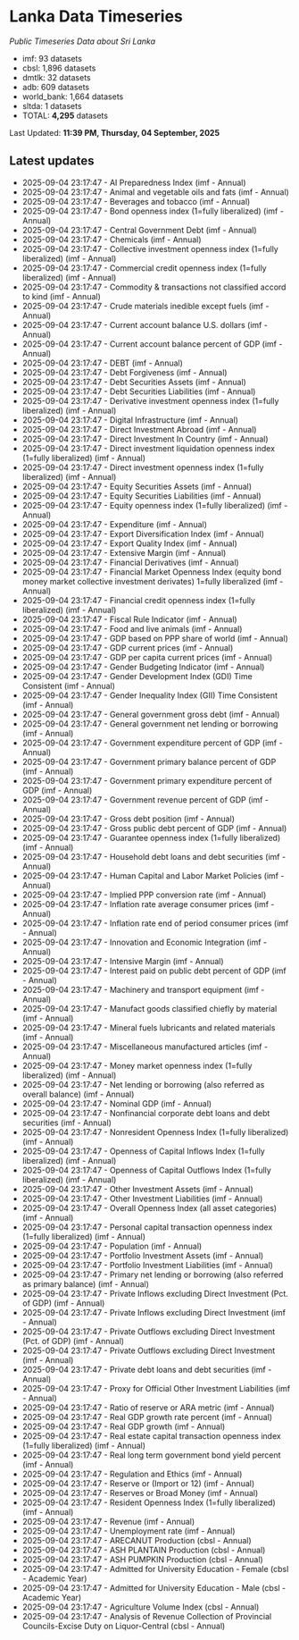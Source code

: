 # Lanka Data Timeseries
*Public Timeseries Data about Sri Lanka*

* imf: 93 datasets
* cbsl: 1,896 datasets
* dmtlk: 32 datasets
* adb: 609 datasets
* world_bank: 1,664 datasets
* sltda: 1 datasets
* TOTAL: **4,295** datasets

Last Updated: **11:39 PM, Thursday, 04 September, 2025**

## Latest updates

* 2025-09-04 23:17:47 - AI Preparedness Index (imf - Annual)
* 2025-09-04 23:17:47 - Animal and vegetable oils and fats (imf - Annual)
* 2025-09-04 23:17:47 - Beverages and tobacco (imf - Annual)
* 2025-09-04 23:17:47 - Bond openness index (1=fully liberalized) (imf - Annual)
* 2025-09-04 23:17:47 - Central Government Debt (imf - Annual)
* 2025-09-04 23:17:47 - Chemicals (imf - Annual)
* 2025-09-04 23:17:47 - Collective investment openness index (1=fully liberalized) (imf - Annual)
* 2025-09-04 23:17:47 - Commercial credit openness index (1=fully liberalized) (imf - Annual)
* 2025-09-04 23:17:47 - Commodity & transactions not classified accord to kind (imf - Annual)
* 2025-09-04 23:17:47 - Crude materials inedible except fuels (imf - Annual)
* 2025-09-04 23:17:47 - Current account balance U.S. dollars (imf - Annual)
* 2025-09-04 23:17:47 - Current account balance percent of GDP (imf - Annual)
* 2025-09-04 23:17:47 - DEBT (imf - Annual)
* 2025-09-04 23:17:47 - Debt Forgiveness (imf - Annual)
* 2025-09-04 23:17:47 - Debt Securities Assets (imf - Annual)
* 2025-09-04 23:17:47 - Debt Securities Liabilities (imf - Annual)
* 2025-09-04 23:17:47 - Derivative investment openness index (1=fully liberalized) (imf - Annual)
* 2025-09-04 23:17:47 - Digital Infrastructure (imf - Annual)
* 2025-09-04 23:17:47 - Direct Investment Abroad (imf - Annual)
* 2025-09-04 23:17:47 - Direct Investment In Country (imf - Annual)
* 2025-09-04 23:17:47 - Direct investment liquidation openness index (1=fully liberalized) (imf - Annual)
* 2025-09-04 23:17:47 - Direct investment openness index (1=fully liberalized) (imf - Annual)
* 2025-09-04 23:17:47 - Equity Securities Assets (imf - Annual)
* 2025-09-04 23:17:47 - Equity Securities Liabilities (imf - Annual)
* 2025-09-04 23:17:47 - Equity openness index (1=fully liberalized) (imf - Annual)
* 2025-09-04 23:17:47 - Expenditure (imf - Annual)
* 2025-09-04 23:17:47 - Export Diversification Index (imf - Annual)
* 2025-09-04 23:17:47 - Export Quality Index (imf - Annual)
* 2025-09-04 23:17:47 - Extensive Margin (imf - Annual)
* 2025-09-04 23:17:47 - Financial Derivatives (imf - Annual)
* 2025-09-04 23:17:47 - Financial Market Openness Index (equity bond money market collective investment derivates) 1=fully liberalized (imf - Annual)
* 2025-09-04 23:17:47 - Financial credit openness index (1=fully liberalized) (imf - Annual)
* 2025-09-04 23:17:47 - Fiscal Rule Indicator (imf - Annual)
* 2025-09-04 23:17:47 - Food and live animals (imf - Annual)
* 2025-09-04 23:17:47 - GDP based on PPP share of world (imf - Annual)
* 2025-09-04 23:17:47 - GDP current prices (imf - Annual)
* 2025-09-04 23:17:47 - GDP per capita current prices (imf - Annual)
* 2025-09-04 23:17:47 - Gender Budgeting Indicator (imf - Annual)
* 2025-09-04 23:17:47 - Gender Development Index (GDI) Time Consistent (imf - Annual)
* 2025-09-04 23:17:47 - Gender Inequality Index (GII) Time Consistent (imf - Annual)
* 2025-09-04 23:17:47 - General government gross debt (imf - Annual)
* 2025-09-04 23:17:47 - General government net lending or borrowing (imf - Annual)
* 2025-09-04 23:17:47 - Government expenditure percent of GDP (imf - Annual)
* 2025-09-04 23:17:47 - Government primary balance percent of GDP (imf - Annual)
* 2025-09-04 23:17:47 - Government primary expenditure percent of GDP (imf - Annual)
* 2025-09-04 23:17:47 - Government revenue percent of GDP (imf - Annual)
* 2025-09-04 23:17:47 - Gross debt position (imf - Annual)
* 2025-09-04 23:17:47 - Gross public debt percent of GDP (imf - Annual)
* 2025-09-04 23:17:47 - Guarantee openness index (1=fully liberalized) (imf - Annual)
* 2025-09-04 23:17:47 - Household debt loans and debt securities (imf - Annual)
* 2025-09-04 23:17:47 - Human Capital and Labor Market Policies (imf - Annual)
* 2025-09-04 23:17:47 - Implied PPP conversion rate (imf - Annual)
* 2025-09-04 23:17:47 - Inflation rate average consumer prices (imf - Annual)
* 2025-09-04 23:17:47 - Inflation rate end of period consumer prices (imf - Annual)
* 2025-09-04 23:17:47 - Innovation and Economic Integration (imf - Annual)
* 2025-09-04 23:17:47 - Intensive Margin (imf - Annual)
* 2025-09-04 23:17:47 - Interest paid on public debt percent of GDP (imf - Annual)
* 2025-09-04 23:17:47 - Machinery and transport equipment (imf - Annual)
* 2025-09-04 23:17:47 - Manufact goods classified chiefly by material (imf - Annual)
* 2025-09-04 23:17:47 - Mineral fuels lubricants and related materials (imf - Annual)
* 2025-09-04 23:17:47 - Miscellaneous manufactured articles (imf - Annual)
* 2025-09-04 23:17:47 - Money market openness index (1=fully liberalized) (imf - Annual)
* 2025-09-04 23:17:47 - Net lending or borrowing (also referred as overall balance) (imf - Annual)
* 2025-09-04 23:17:47 - Nominal GDP (imf - Annual)
* 2025-09-04 23:17:47 - Nonfinancial corporate debt loans and debt securities (imf - Annual)
* 2025-09-04 23:17:47 - Nonresident Openness Index (1=fully liberalized) (imf - Annual)
* 2025-09-04 23:17:47 - Openness of Capital Inflows Index (1=fully liberalized) (imf - Annual)
* 2025-09-04 23:17:47 - Openness of Capital Outflows Index (1=fully liberalized) (imf - Annual)
* 2025-09-04 23:17:47 - Other Investment Assets (imf - Annual)
* 2025-09-04 23:17:47 - Other Investment Liabilities (imf - Annual)
* 2025-09-04 23:17:47 - Overall Openness Index (all asset categories) (imf - Annual)
* 2025-09-04 23:17:47 - Personal capital transaction openness index (1=fully liberalized) (imf - Annual)
* 2025-09-04 23:17:47 - Population (imf - Annual)
* 2025-09-04 23:17:47 - Portfolio Investment Assets (imf - Annual)
* 2025-09-04 23:17:47 - Portfolio Investment Liabilities (imf - Annual)
* 2025-09-04 23:17:47 - Primary net lending or borrowing (also referred as primary balance) (imf - Annual)
* 2025-09-04 23:17:47 - Private Inflows excluding Direct Investment (Pct. of GDP) (imf - Annual)
* 2025-09-04 23:17:47 - Private Inflows excluding Direct Investment (imf - Annual)
* 2025-09-04 23:17:47 - Private Outflows excluding Direct Investment (Pct. of GDP) (imf - Annual)
* 2025-09-04 23:17:47 - Private Outflows excluding Direct Investment (imf - Annual)
* 2025-09-04 23:17:47 - Private debt loans and debt securities (imf - Annual)
* 2025-09-04 23:17:47 - Proxy for Official Other Investment Liabilities (imf - Annual)
* 2025-09-04 23:17:47 - Ratio of reserve or ARA metric (imf - Annual)
* 2025-09-04 23:17:47 - Real GDP growth rate percent (imf - Annual)
* 2025-09-04 23:17:47 - Real GDP growth (imf - Annual)
* 2025-09-04 23:17:47 - Real estate capital transaction openness index (1=fully liberalized) (imf - Annual)
* 2025-09-04 23:17:47 - Real long term government bond yield percent (imf - Annual)
* 2025-09-04 23:17:47 - Regulation and Ethics (imf - Annual)
* 2025-09-04 23:17:47 - Reserve or (Import or 12) (imf - Annual)
* 2025-09-04 23:17:47 - Reserves or Broad Money (imf - Annual)
* 2025-09-04 23:17:47 - Resident Openness Index (1=fully liberalized) (imf - Annual)
* 2025-09-04 23:17:47 - Revenue (imf - Annual)
* 2025-09-04 23:17:47 - Unemployment rate (imf - Annual)
* 2025-09-04 23:17:47 - ARECANUT Production (cbsl - Annual)
* 2025-09-04 23:17:47 - ASH PLANTAIN Production (cbsl - Annual)
* 2025-09-04 23:17:47 - ASH PUMPKIN Production (cbsl - Annual)
* 2025-09-04 23:17:47 - Admitted for University Education - Female (cbsl - Academic Year)
* 2025-09-04 23:17:47 - Admitted for University Education - Male (cbsl - Academic Year)
* 2025-09-04 23:17:47 - Agriculture Volume Index (cbsl - Annual)
* 2025-09-04 23:17:47 - Analysis of Revenue Collection of Provincial Councils-Excise Duty on Liquor-Central (cbsl - Annual)